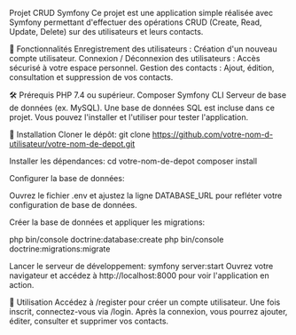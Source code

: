 Projet CRUD Symfony
Ce projet est une application simple réalisée avec Symfony permettant d'effectuer des opérations CRUD (Create, Read, Update, Delete) sur des utilisateurs et leurs contacts.

🌟 Fonctionnalités
Enregistrement des utilisateurs : Création d'un nouveau compte utilisateur.
Connexion / Déconnexion des utilisateurs : Accès sécurisé à votre espace personnel.
Gestion des contacts : Ajout, édition, consultation et suppression de vos contacts.

🛠 Prérequis
PHP 7.4 ou supérieur.
Composer
Symfony CLI
Serveur de base de données (ex. MySQL).
Une base de données SQL est incluse dans ce projet. Vous pouvez l'installer et l'utiliser pour tester l'application.

🔧 Installation
Cloner le dépôt:
git clone https://github.com/votre-nom-d-utilisateur/votre-nom-de-depot.git

Installer les dépendances:
cd votre-nom-de-depot
composer install

Configurer la base de données:

Ouvrez le fichier .env et ajustez la ligne DATABASE_URL pour refléter votre configuration de base de données.

Créer la base de données et appliquer les migrations:

php bin/console doctrine:database:create
php bin/console doctrine:migrations:migrate

Lancer le serveur de développement:
symfony server:start
Ouvrez votre navigateur et accédez à http://localhost:8000 pour voir l'application en action.

💼 Utilisation
Accédez à /register pour créer un compte utilisateur.
Une fois inscrit, connectez-vous via /login.
Après la connexion, vous pourrez ajouter, éditer, consulter et supprimer vos contacts.
